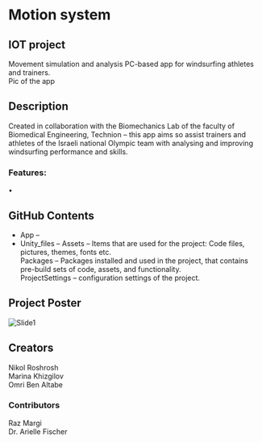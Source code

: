 # Motion system
## IOT project
Movement simulation and analysis PC-based app for windsurfing athletes and trainers.  
Pic of the app 

## Description
Created in collaboration with the Biomechanics Lab of the faculty of Biomedical Engineering, Technion – this app aims so assist trainers and athletes of the Israeli national Olympic team with analysing and improving windsurfing performance and skills.  

### Features:
•	

## GitHub Contents
* App –  
*	Unity_files – 
  Assets – Items that are used for the project: Code files, pictures, themes, fonts etc.  
  Packages – Packages installed and used in the project, that contains pre-build sets of code, assets, and functionality.  
  ProjectSettings – configuration settings of the project.  

## Project Poster
![Slide1](https://github.com/nikolro/Motion-System-IOT/assets/57406005/2afc003c-e78b-45bd-9c14-47dd17624e09)


## Creators
Nikol Roshrosh  
Marina Khizgilov  
Omri Ben Altabe  

### Contributors
Raz Margi  
Dr. Arielle Fischer  
